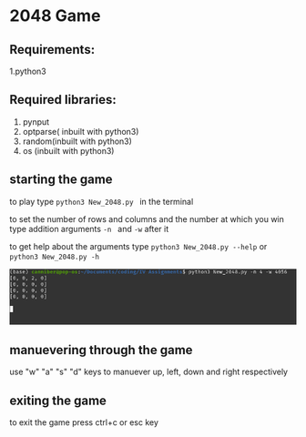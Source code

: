 # 2048 Game
## Requirements:

1.python3 

## Required libraries:

1. pynput
2. optparse( inbuilt with python3)
3. random(inbuilt with python3)
4. os (inbuilt with python3)

## starting the game

to play type `python3 New_2048.py ` in the terminal 

to set the number of rows and columns and the number at which you win type addition arguments `-n ` and `-w` after it

to get help about the arguments type `python3 New_2048.py --help` or `python3 New_2048.py -h`

![img after typing the command ](images/2048.png)

## manuevering through the game

use "w" "a" "s" "d" keys to manuever up, left, down and right respectively

## exiting the game

 to exit the game press ctrl+c  or esc key 